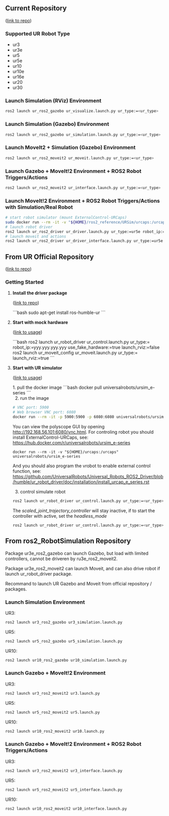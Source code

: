 ## Current Repository
<p align="left">(<a href="https://github.com/UniversalRobots">link to repo</a>)</p>

### Supported UR Robot Type

- ur3
- ur3e
- ur5
- ur5e
- ur10
- ur10e
- ur16e
- ur20
- ur30

### Launch Simulation (RViz) Environment

```sh
ros2 launch ur_ros2_gazebo ur_visualize.launch.py ur_type:=<ur_type>
```

### Launch Simulation (Gazebo) Environment

```sh
ros2 launch ur_ros2_gazebo ur_simulation.launch.py ur_type:=<ur_type>
```

### Launch MoveIt2 + Simulation (Gazebo) Environment

```sh
ros2 launch ur_ros2_moveit2 ur_moveit.launch.py ur_type:=<ur_type>
```

### Launch Gazebo + MoveIt!2 Environment + ROS2 Robot Triggers/Actions

```sh
ros2 launch ur_ros2_moveit2 ur_interface.launch.py ur_type:=<ur_type>
```

### Launch MoveIt!2 Environment + ROS2 Robot Triggers/Actions with Simulation/Real Robot

```sh
# start robot simulator (mount ExternalControl-URCaps)
sudo docker run --rm -it -v "${HOME}/ros2_reference/URSim/urcaps:/urcaps" universalrobots/ursim_e-series
# launch robot driver
ros2 launch ur_ros2_driver ur_driver.launch.py ur_type:=ur5e robot_ip:=172.17.0.2
# launch moveit and actions
ros2 launch ur_ros2_driver ur_driver_interface.launch.py ur_type:=ur5e
```



## From UR Official Repository
<p align="left">(<a href="https://github.com/UniversalRobots">link to repo</a>)</p>

### Getting Started

1. **Install the driver package**
   <p align="left">(<a href="https://github.com/UniversalRobots/Universal_Robots_ROS2_Driver">link to repo</a>)</p>
   ```bash
   sudo apt-get install ros-humble-ur
   ```

2. **Start with mock hardware**
   <p align="left">(<a href="https://docs.universal-robots.com/Universal_Robots_ROS2_Documentation/doc/ur_robot_driver/ur_robot_driver/doc/usage/toc.html">link to usage</a>)</p>
   ```bash
   ros2 launch ur_robot_driver ur_control.launch.py ur_type:=<ur_type> robot_ip:=yyy.yyy.yyy.yyy use_fake_hardware:=true launch_rviz:=false
   ros2 launch ur_moveit_config ur_moveit.launch.py ur_type:=<ur_type> launch_rviz:=true
   ```

3. **Start with UR simulator**
   <p align="left">(<a href="https://docs.universal-robots.com/Universal_Robots_ROS2_Documentation/doc/ur_robot_driver/ur_robot_driver/doc/usage/simulation.html#usage-with-official-ur-simulator">link to usage</a>)</p>
   1. pull the docker image
   ```bash
   docker pull universalrobots/ursim_e-series
   ```
   
   2. run the image
   ```bash
   # VNC port: 5900
   # Web browser VNC port: 6080
   docker run --rm -it -p 5900:5900 -p 6080:6080 universalrobots/ursim_e-series
   ```
   You can view the polyscope GUI by opening http://192.168.56.101:6080/vnc.html.
   For controling robot you should install ExternalControl-URCaps, see: https://hub.docker.com/r/universalrobots/ursim_e-series
   ```
   docker run --rm -it -v "${HOME}/urcaps:/urcaps" universalrobots/ursim_e-series
   ```
   And you should also program the vrobot to enable external control function, see: https://github.com/UniversalRobots/Universal_Robots_ROS2_Driver/blob/humble/ur_robot_driver/doc/installation/install_urcap_e_series.rst

   3. control simulate robot
   ```bash
   ros2 launch ur_robot_driver ur_control.launch.py ur_type:=<ur_type> robot_ip:=192.168.56.101 launch_rviz:=true
   ```
   The *scaled_joint_trajectory_controller* will stay inactive, if to start the controller with active, set the *headless_mode*
   ```bash
   ros2 launch ur_robot_driver ur_control.launch.py ur_type:=<ur_type> robot_ip:=192.168.56.101 launch_rviz:=true headless_mode:=true
   ```


## From ros2_RobotSimulation Repository

Package ur3e_ros2_gazebo can launch Gazebo, but load with limited controllers, cannot be driveren by ru3e_ros2_moveit2.

Package ur3e_ros2_moveit2 can launch Moveit, and can also drive robot if launch ur_robot_driver package.

Recommand to launch UR Gazebo and Moveit from official repository / packages.

### Launch Simulation Environment

UR3:
```sh
ros2 launch ur3_ros2_gazebo ur3_simulation.launch.py
```

UR5:
```sh
ros2 launch ur5_ros2_gazebo ur5_simulation.launch.py
```

UR10:
```sh
ros2 launch ur10_ros2_gazebo ur10_simulation.launch.py
```

### Launch Gazebo + MoveIt!2 Environment

UR3:
```sh
ros2 launch ur3_ros2_moveit2 ur3.launch.py
```

UR5:
```sh
ros2 launch ur5_ros2_moveit2 ur5.launch.py
```

UR10:
```sh
ros2 launch ur10_ros2_moveit2 ur10.launch.py
```

### Launch Gazebo + MoveIt!2 Environment + ROS2 Robot Triggers/Actions

UR3:
```sh
ros2 launch ur3_ros2_moveit2 ur3_interface.launch.py
```

UR5:
```sh
ros2 launch ur5_ros2_moveit2 ur5_interface.launch.py
```

UR10:
```sh
ros2 launch ur10_ros2_moveit2 ur10_interface.launch.py
```